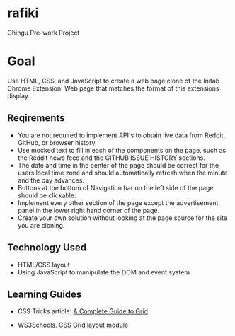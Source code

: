 # rafiki

Chingu Pre-work Project

# Goal

Use HTML, CSS, and JavaScript to create a web page clone of the Initab Chrome Extension. Web page that matches the format of this extensions display.

## Reqirements

- You are not required to implement API's to obtain live data from Reddit, GitHub, or browser history.
- Use mocked text to fill in each of the components on the page, such as the Reddit news feed and the GITHUB ISSUE HISTORY sections.
- The date and time in the center of the page should be correct for the users local time zone and should automatically refresh when the minute and the day advances.
- Buttons at the bottom of Navigation bar on the left side of the page should be clickable.
- Implement every other section of the page except the advertisement panel in the lower right hand corner of the page.
- Create your own solution without looking at the page source for the site you are cloning.

## Technology Used

- HTML/CSS layout
- Using JavaScript to manipulate the DOM and event system

## Learning Guides

- CSS Tricks article: [A Complete Guide to Grid](https://css-tricks.com/snippets/css/complete-guide-grid/)

* WS3Schools. [CSS Grid layout module](https://www.w3schools.com/css/css_grid.asp)
